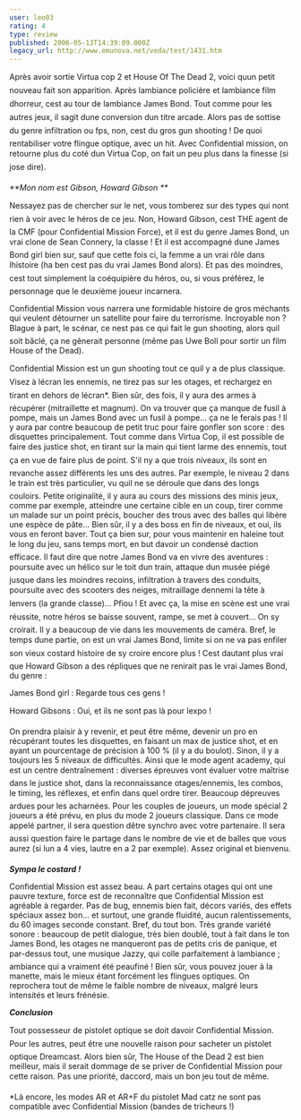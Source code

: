 ```yaml
---
user: leo03
rating: 4
type: review
published: 2006-05-13T14:39:09.000Z
legacy_url: http://www.emunova.net/veda/test/1431.htm
---
```

Après avoir sortie Virtua cop 2 et House Of The Dead 2, voici quun petit nouveau fait son apparition. Après lambiance policière et lambiance film dhorreur, cest au tour de lambiance James Bond. Tout comme pour les autres jeux, il sagit dune conversion dun titre arcade. Alors pas de sottise du genre infiltration ou fps, non, cest du gros gun shooting ! De quoi rentabiliser votre flingue optique, avec un hit. Avec Confidential mission, on retourne plus du coté dun Virtua Cop, on fait un peu plus dans la finesse (si jose dire).  

  

_**Mon nom est Gibson, Howard Gibson **_  

  

Nessayez pas de chercher sur le net, vous tomberez sur des types qui nont rien à voir avec le héros de ce jeu. Non, Howard Gibson, cest THE agent de la CMF (pour Confidential Mission Force), et il est du genre James Bond, un vrai clone de Sean Connery, la classe ! Et il est accompagné dune James Bond girl bien sur, sauf que cette fois ci, la femme a un vrai rôle dans lhistoire (ha ben cest pas du vrai James Bond alors). Et pas des moindres, cest tout simplement la coéquipière du héros, ou, si vous préférez, le personnage que le deuxième joueur incarnera.  

  

Confidential Mission vous narrera une formidable histoire de gros méchants qui veulent détourner un satellite pour faire du terrorisme. Incroyable non ? Blague à part, le scénar, ce nest pas ce qui fait le gun shooting, alors quil soit bâclé, ça ne gênerait personne (même pas Uwe Boll pour sortir un film House of the Dead).  

  

Confidential Mission est un gun shooting tout ce quil y a de plus classique. Visez à lécran les ennemis, ne tirez pas sur les otages, et rechargez en tirant en dehors de lécran\*. Bien sûr, des fois, il y aura des armes à récupérer (mitraillette et magnum). On va trouver que ça manque de fusil à pompe, mais un James Bond avec un fusil à pompe... ça ne le ferais pas ! Il y aura par contre beaucoup de petit truc pour faire gonfler son score : des disquettes principalement. Tout comme dans Virtua Cop, il est possible de faire des justice shot, en tirant sur la main qui tient larme des ennemis, tout ça en vue de faire plus de point. S'il ny a que trois niveaux, ils sont en revanche assez différents les uns des autres. Par exemple, le niveau 2 dans le train est très particulier, vu quil ne se déroule que dans des longs couloirs. Petite originalité, il y aura au cours des missions des minis jeux, comme par exemple, atteindre une certaine cible en un coup, tirer comme un malade sur un point précis, boucher des trous avec des balles qui libère une espèce de pâte... Bien sûr, il y a des boss en fin de niveaux, et oui, ils vous en feront baver. Tout ça bien sur, pour vous maintenir en haleine tout le long du jeu, sans temps mort, en but davoir un condensé daction efficace. Il faut dire que notre James Bond va en vivre des aventures : poursuite avec un hélico sur le toit dun train, attaque dun musée piégé jusque dans les moindres recoins, infiltration à travers des conduits, poursuite avec des scooters des neiges, mitraillage dennemi la tête à lenvers (la grande classe)... Pfiou ! Et avec ça, la mise en scène est une vrai réussite, notre héros se baisse souvent, rampe, se met à couvert... On sy croirait. Il y a beaucoup de vie dans les mouvements de caméra. Bref, le temps dune partie, on est un vrai James Bond, limite si on ne va pas enfiler son vieux costard histoire de sy croire encore plus ! Cest dautant plus vrai que Howard Gibson a des répliques que ne renirait pas le vrai James Bond, du genre :  

James Bond girl : Regarde tous ces gens !  

Howard Gibsons : Oui, et ils ne sont pas là pour lexpo !  

On prendra plaisir à y revenir, et peut être même, devenir un pro en récupérant toutes les disquettes, en faisant un max de justice shot, et en ayant un pourcentage de précision à 100 % (il y a du boulot). Sinon, il y a toujours les 5 niveaux de difficultés. Ainsi que le mode agent academy, qui est un centre dentraînement : diverses épreuves vont évaluer votre maîtrise dans le justice shot, dans la reconnaissance otages/ennemis, les combos, le timing, les réflexes, et enfin dans quel ordre tirer. Beaucoup dépreuves ardues pour les acharnées. Pour les couples de joueurs, un mode spécial 2 joueurs a été prévu, en plus du mode 2 joueurs classique. Dans ce mode appelé partner, il sera question dêtre synchro avec votre partenaire. Il sera aussi question faire le partage dans le nombre de vie et de balles que vous aurez (si lun a 4 vies, lautre en a 2 par exemple). Assez original et bienvenu.  

  

_**Sympa le costard !**_  

  

Confidential Mission est assez beau. A part certains otages qui ont une pauvre texture, force est de reconnaître que Confidential Mission est agréable à regarder. Pas de bug, ennemis bien fait, décors variés, des effets spéciaux assez bon... et surtout, une grande fluidité, aucun ralentissements, du 60 images seconde constant. Bref, du tout bon. Très grande variété sonore : beaucoup de petit dialogue, très bien doublé, tout à fait dans le ton James Bond, les otages ne manqueront pas de petits cris de panique, et par-dessus tout, une musique Jazzy, qui colle parfaitement à lambiance ; ambiance qui a vraiment été peaufiné ! Bien sûr, vous pouvez jouer à la manette, mais le mieux étant forcément les flingues optiques. On reprochera tout de même le faible nombre de niveaux, malgré leurs intensités et leurs frénésie.  

  

_**Conclusion**_  

  

Tout possesseur de pistolet optique se doit davoir Confidential Mission. Pour les autres, peut être une nouvelle raison pour sacheter un pistolet optique Dreamcast. Alors bien sûr, The House of the Dead 2 est bien meilleur, mais il serait dommage de se priver de Confidential Mission pour cette raison. Pas une priorité, daccord, mais un bon jeu tout de même.  

  

\*Là encore, les modes AR et AR+F du pistolet Mad catz ne sont pas compatible avec Confidential Mission (bandes de tricheurs !)